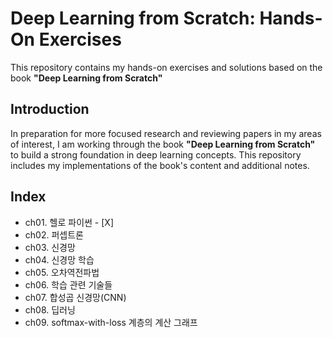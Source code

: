 # Deep Learning from Scratch: Hands-On Exercises

This repository contains my hands-on exercises and solutions based on the book **"Deep Learning from Scratch"**

## Introduction

In preparation for more focused research and reviewing papers in my areas of interest, I am working through the book **"Deep Learning from Scratch"** to build a strong foundation in deep learning concepts. This repository includes my implementations of the book's content and additional notes.

## Index

- ch01. 헬로 파이썬  - [X]
- ch02. 퍼셉트론
- ch03. 신경망
- ch04. 신경망 학습
- ch05. 오차역전파법
- ch06. 학습 관련 기술들
- ch07. 합성곱 신경망(CNN)
- ch08. 딥러닝
- ch09. softmax-with-loss 계층의 계산 그래프
